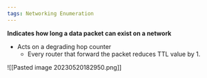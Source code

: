 ```yaml
---
tags: Networking Enumeration
---
```


**Indicates how long a data packet can exist on a network**
- Acts on a degrading hop counter
	- Every router that forward the packet reduces TTL value by 1.

![[Pasted image 20230520182950.png]]

